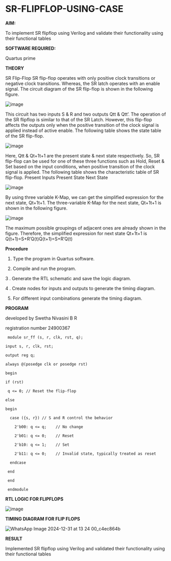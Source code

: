 # SR-FLIPFLOP-USING-CASE

**AIM:**

To implement  SR flipflop using Verilog and validate their functionality using their functional tables

**SOFTWARE REQUIRED:**

Quartus prime

**THEORY**

SR Flip-Flop SR flip-flop operates with only positive clock transitions or negative clock transitions. Whereas, the SR latch operates with an enable signal. The circuit diagram of the SR flip-flop is shown in the following figure.

![image](https://github.com/naavaneetha/SR-FLIPFLOP-USING-CASE/assets/154305477/0f710028-ad52-4d3e-9276-8714cf023a25)

 
This circuit has two inputs S & R and two outputs Qtt & Qtt’. The operation of the SR flipflop is similar to that of the SR Latch. However, this flip-flop affects the outputs only when the positive transition of the clock signal is applied instead of active enable. The following table shows the state table of the SR flip-flop.

![image](https://github.com/naavaneetha/SR-FLIPFLOP-USING-CASE/assets/154305477/dabfc4f4-87e3-4cbc-9472-f89ee1b5ed30)

 
Here, Qtt & Qt+1t+1 are the present state & next state respectively. So, SR flip-flop can be used for one of these three functions such as Hold, Reset & Set based on the input conditions, when positive transition of the clock signal is applied. The following table shows the characteristic table of SR flip-flop. Present Inputs Present State Next State

![image](https://github.com/naavaneetha/SR-FLIPFLOP-USING-CASE/assets/154305477/dd90d16c-aec5-4290-a586-e2346b1e9eb5)

 
By using three variable K-Map, we can get the simplified expression for the next state, Qt+1t+1. The three-variable K-Map for the next state, Qt+1t+1 is shown in the following figure.

![image](https://github.com/naavaneetha/SR-FLIPFLOP-USING-CASE/assets/154305477/473efad6-d70b-4ca7-aeb7-898bbfca319f)

 
The maximum possible groupings of adjacent ones are already shown in the figure. Therefore, the simplified expression for next state Qt+1t+1 is Q(t+1)=S+R′Q(t)Q(t+1)=S+R′Q(t)

**Procedure**

1. Type the program in Quartus software.

2. Compile and run the program.

3 . Generate the RTL schematic and save the logic diagram.

4  . Create nodes for inputs and outputs to generate the timing diagram.

5. For different input combinations generate the timing diagram.

**PROGRAM**



developed by Swetha Nivasini B R



registration number 24900367


     module sr_ff (s, r, clk, rst, q);

    input s, r, clk, rst;
  
    output reg q;

    always @(posedge clk or posedge rst)
  
    begin
    
    if (rst)
    
     q <= 0; // Reset the flip-flop
      
    else
    
    begin
 
      case ({s, r}) // S and R control the behavior
      
        2'b00: q <= q;    // No change
        
        2'b01: q <= 0;    // Reset
        
        2'b10: q <= 1;    // Set
        
        2'b11: q <= 0;    // Invalid state, typically treated as reset
        
      endcase
      
     end
    
     end
  
     endmodule




**RTL LOGIC FOR FLIPFLOPS**



![image](https://github.com/user-attachments/assets/6ad91cf7-0985-4b19-87e5-d90ecf7ccf15)



**TIMING DIAGRAM FOR FLIP FLOPS**



![WhatsApp Image 2024-12-31 at 13 24 00_c4ec864b](https://github.com/user-attachments/assets/776be62d-b818-4344-b09a-72947e22de5a)




**RESULT**



Implemented SR flipflop using Verilog and validated their functionality using their functional tables
